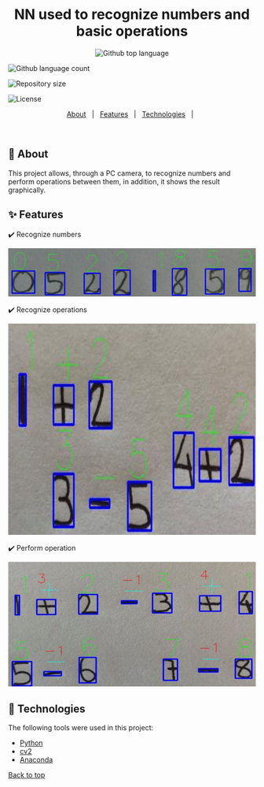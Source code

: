 <h1 align="center">NN used to recognize numbers and basic operations
</h1>

<p align="center">
  <img alt="Github top language" src="https://img.shields.io/github/languages/top/DussanFreire/NN-used-to-recognize-numbers-and-basic-operations
?color=56BEB8">

<img alt="Github language count" src="https://img.shields.io/github/languages/count/DussanFreire/NN-used-to-recognize-numbers-and-basic-operations
?color=56BEB8">

<img alt="Repository size" src="https://img.shields.io/github/repo-size/DussanFreire/NN-used-to-recognize-numbers-and-basic-operations
?color=56BEB8">

<img alt="License" src="https://img.shields.io/github/license/DussanFreire/NN-used-to-recognize-numbers-and-basic-operations
?color=56BEB8">

  <!-- <img alt="Github issues" src="https://img.shields.io/github/issues/DussanFreire/NN-used-to-recognize-numbers-and-basic-operations
?color=56BEB8" /> -->

  <!-- <img alt="Github forks" src="https://img.shields.io/github/forks/DussanFreire/NN-used-to-recognize-numbers-and-basic-operations
?color=56BEB8" /> -->

  <!-- <img alt="Github stars" src="https://img.shields.io/github/stars/DussanFreire/NN-used-to-recognize-numbers-and-basic-operations
?color=56BEB8" /> -->
</p>

<!-- Status -->

<!-- <h4 align="center">
	🚧  NN-used-to-recognize-numbers-and-basic-operations
 🚀 Under construction...  🚧
</h4>

<hr> -->

<p align="center">
  <a href="#dart-about">About</a> &#xa0; | &#xa0; 
  <a href="#sparkles-features">Features</a> &#xa0; | &#xa0;
  <a href="#rocket-technologies">Technologies</a> &#xa0; | &#xa0;
  <!-- <a href="#white_check_mark-requirements">Requirements</a> &#xa0; | &#xa0; -->
  <!-- <a href="#checkered_flag-starting">Starting</a> &#xa0; | &#xa0;
  <a href="#memo-license">License</a> &#xa0; | &#xa0;
  <a href="https://github.com/DussanFreire" target="_blank">Author</a> -->
</p>

<br>

## :dart: About

This project allows, through a PC camera, to recognize numbers and perform operations between them, in addition, it shows the result graphically.

## :sparkles: Features

:heavy_check_mark: Recognize numbers

<p align="center">
  <img src="./images/numbers_recognizion.png" width="750" title="hover text">
</p>

:heavy_check_mark: Recognize operations

<p align="center">
  <img src="./images/symbols_recogize.png" width="750" title="hover text">
</p>

:heavy_check_mark: Perform operation

<p align="center">
  <img src="./images/operation.png" width="750" title="hover text">
</p>

## :rocket: Technologies

The following tools were used in this project:

- [Python](https://www.python.org/)
- [cv2](https://pypi.org/project/opencv-python/)
- [Anaconda](https://www.anaconda.com/products/individual)

<!-- ## :white_check_mark: Requirements

Before starting :checkered_flag:, you need to have [Git](https://git-scm.com) and [Node](https://nodejs.org/en/) installed.

## :checkered_flag: Starting

```bash
# Clone this project
$ git clone https://github.com/DussanFreire/NN-used-to-recognize-numbers-and-basic-operations


# Access
$ cd NN-used-to-recognize-numbers-and-basic-operations


# Install dependencies
$ yarn

# Run the project
$ yarn start

# The server will initialize in the <http://localhost:3000>
```

## :memo: License

This project is under license from MIT. For more details, see the [LICENSE](LICENSE.md) file.

Made with :heart: by <a href="https://github.com/DussanFreire" target="_blank">{{YOUR_NAME}}</a>

&#xa0; -->

<a href="#top">Back to top</a>
